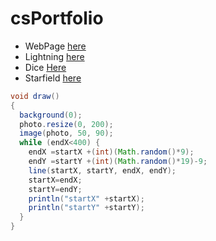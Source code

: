 # csPortfolio

* WebPage [here](https://shay16.github.io/testPage/swimPage/)
* Lightning [here](https://shay16.github.io/lightning2/)
* Dice [Here](https://shay16.github.io/Dice3/)
* Starfield [here](https://shay16.github.io/starfield5/)

```Java
void draw()
{
  background(0);
  photo.resize(0, 200);
  image(photo, 50, 90);
  while (endX<400) {
    endX =startX +(int)(Math.random()*9);
    endY =startY +(int)(Math.random()*19)-9;
    line(startX, startY, endX, endY);
    startX=endX;
    startY=endY;
    println("startX" +startX);
    println("startY" +startY);
  }
}
```
